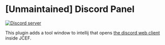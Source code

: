 # [Unmaintained] Discord Panel
[![Discord server](https://img.shields.io/discord/781622928189947914?label=DISCORD&style=for-the-badge)](https://discord.gg/6hNGxHXrph)

This plugin adds a tool window to intellij that opens
[the discord web client](https://discord.com/app) inside JCEF.
